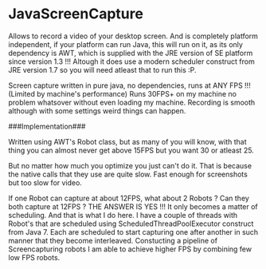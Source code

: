 JavaScreenCapture
=================
Allows to record a video of your desktop screen. And is completely platform independent, if your platform can run Java, this will run on it, as its only dependency is AWT, which is supplied with the JRE version of SE platform since version 1.3 !!! Altough it does use a modern scheduler construct from JRE version 1.7 so you will need atleast that to run this :P.

Screen capture written in pure java, no dependencies, runs at ANY FPS !!! (Limited by machine's performance)
Runs 30FPS+ on my machine no problem whatsover without even loading my machine.
Recording is smooth although with some settings weird things can happen.

###Implementation###

Written using AWT's Robot class, but as many of you will know, with that thing you can almost never get above 15FPS but you want 30 or atleast 25.

But no matter how much you optimize you just can't do it. That is because the native calls that they use are quite slow. Fast enough for screenshots but too slow for video.

If one Robot can capture at about 12FPS, what about 2 Robots ? Can they both capture at 12FPS ? THE ANSWER IS YES !!!
It only becomes a matter of scheduling. And that is what I do here. 
I have a couple of threads with Robot's that are scheduled using ScheduledThreadPoolExecutor construct from Java 7.
Each are scheduled to start capturing one after another in such manner that they become interleaved. Constucting a pipeline of Screencapturing robots I am able to achieve higher FPS by combining few low FPS robots.
